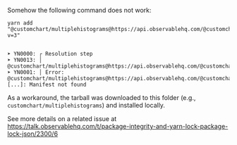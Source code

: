 Somehow the following command does not work:

```
yarn add "@customchart/multiplehistograms@https://api.observablehq.com/@customchart/multiplehistograms.tgz?v=3"


➤ YN0000: ┌ Resolution step
➤ YN0013: │ @customchart/multiplehistograms@https://api.observablehq.com/@customchart/multiplehistogra
➤ YN0001: │ Error: @customchart/multiplehistograms@https://api.observablehq.com/@customchart/multiplehistograms.tgz?[...]: Manifest not found
```

As a workaround, the tarball was downloaded to this folder
(e.g., `customchart/multiplehistograms`) and installed locally.

See more details on a related issue at https://talk.observablehq.com/t/package-integrity-and-yarn-lock-package-lock-json/2300/6
